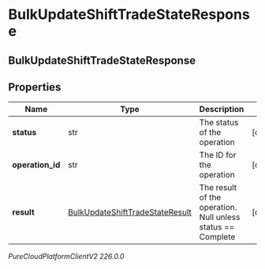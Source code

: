 # BulkUpdateShiftTradeStateResponse

## BulkUpdateShiftTradeStateResponse

## Properties

|Name | Type | Description | Notes|
|------------ | ------------- | ------------- | -------------|
| **status** | str | The status of the operation | [optional] |
| **operation_id** | str | The ID for the operation | [optional] |
| **result** | [BulkUpdateShiftTradeStateResult](BulkUpdateShiftTradeStateResult) | The result of the operation.  Null unless status &#x3D;&#x3D; Complete | [optional] |



_PureCloudPlatformClientV2 226.0.0_
